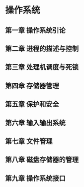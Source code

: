 # 操作系统




## 第一章 操作系统引论


## 第二章 进程的描述与控制



## 第三章 处理机调度与死锁



## 第四章 存储器管理


## 第五章 保护和安全


## 第六章 输入输出系统

## 第七章 文件管理

## 第八章 磁盘存储器的管理


## 第九章 操作系统接口



